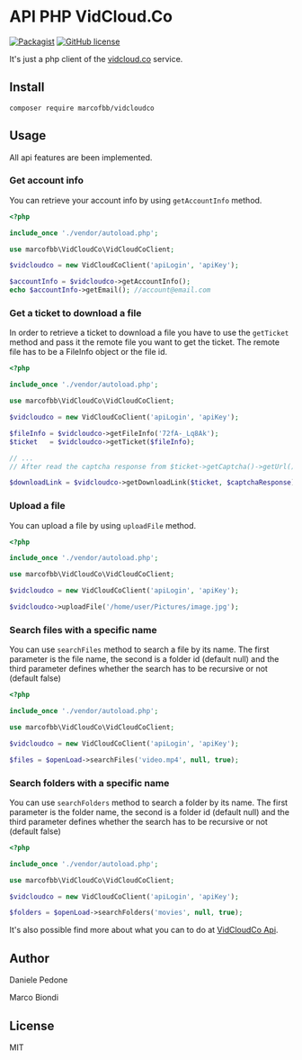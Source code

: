 # API PHP VidCloud.Co

[![Packagist](https://img.shields.io/packagist/v/marcofbb/vidcloudco.svg?style=flat-square)](https://packagist.org/packages/marcofbb/vidcloudco)
[![GitHub license](https://img.shields.io/badge/license-MIT-blue.svg?style=flat-square)](https://raw.githubusercontent.com/marcofbb/VidCloudCo/master/LICENSE)

It's just a php client of the [vidcloud.co](https://vidcloud.co/) service.

## Install

```
composer require marcofbb/vidcloudco
```

## Usage
All api features are been implemented.

### Get account info

You can retrieve your account info by using `getAccountInfo` method.

```php
<?php

include_once './vendor/autoload.php';

use marcofbb\VidCloudCo\VidCloudCoClient;

$vidcloudco = new VidCloudCoClient('apiLogin', 'apiKey');

$accountInfo = $vidcloudco->getAccountInfo();
echo $accountInfo->getEmail(); //account@email.com
```

### Get a ticket to download a file

In order to retrieve a ticket to download a file you have to use
the `getTicket` method and pass it the remote file you want to get the ticket.
The remote file has to be a FileInfo object or the file id.

```php
<?php

include_once './vendor/autoload.php';

use marcofbb\VidCloudCo\VidCloudCoClient;

$vidcloudco = new VidCloudCoClient('apiLogin', 'apiKey');

$fileInfo = $vidcloudco->getFileInfo('72fA-_Lq8Ak');
$ticket   = $vidcloudco->getTicket($fileInfo);

// ...
// After read the captcha response from $ticket->getCaptcha()->getUrl()

$downloadLink = $vidcloudco->getDownloadLink($ticket, $captchaResponse);
```

### Upload a file

You can upload a file by using `uploadFile` method.

```php
<?php

include_once './vendor/autoload.php';

use marcofbb\VidCloudCo\VidCloudCoClient;

$vidcloudco = new VidCloudCoClient('apiLogin', 'apiKey');

$vidcloudco->uploadFile('/home/user/Pictures/image.jpg');
```

### Search files with a specific name

You can use `searchFiles` method to search a file by its name.
The first parameter is the file name, 
the second is a folder id (default null)
and the third parameter defines whether the search has to be recursive or not (default false)

```php
<?php

include_once './vendor/autoload.php';

use marcofbb\VidCloudCo\VidCloudCoClient;

$vidcloudco = new VidCloudCoClient('apiLogin', 'apiKey');

$files = $openLoad->searchFiles('video.mp4', null, true);
```

### Search folders with a specific name

You can use `searchFolders` method to search a folder by its name.
The first parameter is the folder name, 
the second is a folder id (default null)
and the third parameter defines whether the search has to be recursive or not (default false)

```php
<?php

include_once './vendor/autoload.php';

use marcofbb\VidCloudCo\VidCloudCoClient;

$vidcloudco = new VidCloudCoClient('apiLogin', 'apiKey');

$folders = $openLoad->searchFolders('movies', null, true);
```

It's also possible find more about what you can to do at [VidCloudCo Api](https://vidcloudco.co/api).

## Author

Daniele Pedone

Marco Biondi

## License

MIT

